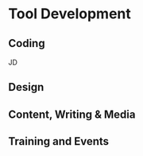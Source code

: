 # Tool Development

## Coding

JD 

## Design

## Content, Writing & Media

## Training and Events




